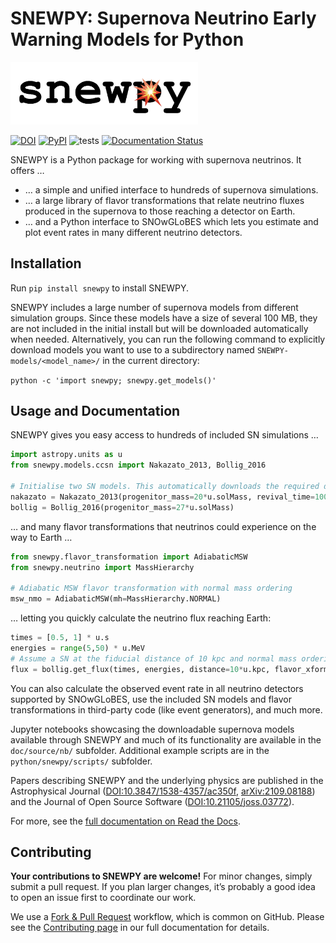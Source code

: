 # SNEWPY: Supernova Neutrino Early Warning Models for Python

<img src="https://github.com/SNEWS2/snewpy/blob/v1.4/doc/source/snewpy-logo.png?raw=true" alt="snewpy logo: The word 'snewpy' in a monospace font, with an explosion emoji inside the letter 'p'." style="width: 300px; max-width: 100%;" />

[![DOI](https://zenodo.org/badge/221705586.svg)](https://zenodo.org/badge/latestdoi/221705586)
[![PyPI](https://img.shields.io/pypi/v/snewpy)](https://pypi.org/project/snewpy/)
![tests](https://github.com/SNEWS2/snewpy/actions/workflows/tests.yml/badge.svg)
[![Documentation Status](https://readthedocs.org/projects/snewpy/badge/?version=latest)](https://snewpy.readthedocs.io/en/latest/?badge=latest)

SNEWPY is a Python package for working with supernova neutrinos. It offers …

* … a simple and unified interface to hundreds of supernova simulations.
* … a large library of flavor transformations that relate neutrino fluxes produced in the supernova to those reaching a detector on Earth.
* … and a Python interface to SNOwGLoBES which lets you estimate and plot event rates in many different neutrino detectors.


## Installation

Run `pip install snewpy` to install SNEWPY.

SNEWPY includes a large number of supernova models from different simulation groups. Since these models have a size of several 100 MB, they are not included in the initial install but will be downloaded automatically when needed.
Alternatively, you can run the following command to explicitly download models you want to use to a subdirectory named `SNEWPY-models/<model_name>/` in the current directory:

`python -c 'import snewpy; snewpy.get_models()'`


## Usage and Documentation

SNEWPY gives you easy access to hundreds of included SN simulations …
```Python
import astropy.units as u
from snewpy.models.ccsn import Nakazato_2013, Bollig_2016

# Initialise two SN models. This automatically downloads the required data files if necessary.
nakazato = Nakazato_2013(progenitor_mass=20*u.solMass, revival_time=100*u.ms, metallicity=0.004, eos='shen')
bollig = Bollig_2016(progenitor_mass=27*u.solMass)
```

… and many flavor transformations that neutrinos could experience on the way to Earth …
```Python
from snewpy.flavor_transformation import AdiabaticMSW
from snewpy.neutrino import MassHierarchy

# Adiabatic MSW flavor transformation with normal mass ordering
msw_nmo = AdiabaticMSW(mh=MassHierarchy.NORMAL)
```

… letting you quickly calculate the neutrino flux reaching Earth:
```Python
times = [0.5, 1] * u.s
energies = range(5,50) * u.MeV
# Assume a SN at the fiducial distance of 10 kpc and normal mass ordering.
flux = bollig.get_flux(times, energies, distance=10*u.kpc, flavor_xform=msw_nmo)
```

You can also calculate the observed event rate in all neutrino detectors supported by SNOwGLoBES, use the included SN models and flavor transformations in third-party code (like event generators), and much more.

Jupyter notebooks showcasing the downloadable supernova models available through SNEWPY and much of its functionality are available in the `doc/source/nb/` subfolder.
Additional example scripts are in the
`python/snewpy/scripts/` subfolder.

Papers describing SNEWPY and the underlying physics are published in the Astrophysical Journal ([DOI:10.3847/1538-4357/ac350f](https://dx.doi.org/10.3847/1538-4357/ac350f), [arXiv:2109.08188](https://arxiv.org/abs/2109.08188)) and the Journal of Open Source Software ([DOI:10.21105/joss.03772](https://dx.doi.org/10.21105/joss.03772)).

For more, see the [full documentation on Read the Docs](https://snewpy.rtfd.io/).

## Contributing

**Your contributions to SNEWPY are welcome!** For minor changes, simply submit a pull request. If you plan larger changes, it’s probably a good idea to open an issue first to coordinate our work.

We use a [Fork & Pull Request](https://docs.github.com/en/get-started/quickstart/fork-a-repo) workflow, which is common on GitHub.
Please see the [Contributing page](https://snewpy.readthedocs.io/en/stable/contributing.html) in our full documentation for details.